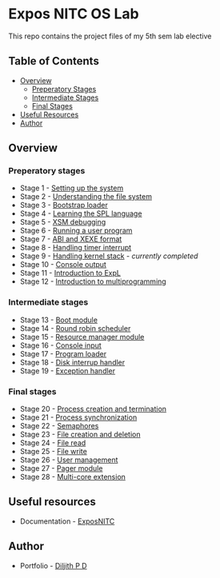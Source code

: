 # Expos NITC OS Lab

This repo contains the project files of my 5th sem lab elective

## Table of Contents
- [Overview](#overview)
    - [Preperatory Stages](#preperatory-stages)
    - [Intermediate Stages](#intermediate-stages)
    - [Final Stages](#final-stages)
- [Useful Resources](#useful-resources)
- [Author](#author)


## Overview

### Preperatory stages
- Stage 1 - [Setting up the system](https://exposnitc.github.io/expos-docs/roadmap/stage-01/)
- Stage 2 - [Understanding the file system](https://exposnitc.github.io/expos-docs/roadmap/stage-02/)
- Stage 3 - [Bootstrap loader](https://exposnitc.github.io/expos-docs/roadmap/stage-03/)
- Stage 4 - [Learning the SPL language](https://exposnitc.github.io/expos-docs/roadmap/stage-04/)
- Stage 5 - [XSM debugging](https://exposnitc.github.io/expos-docs/roadmap/stage-05/)
- Stage 6 - [Running a user program](https://exposnitc.github.io/expos-docs/roadmap/stage-06/)
- Stage 7 - [ABI and XEXE format](https://exposnitc.github.io/expos-docs/roadmap/stage-07/)
- Stage 8 - [Handling timer interrupt](https://exposnitc.github.io/expos-docs/roadmap/stage-08/)
- Stage 9 - [Handling kernel stack](https://exposnitc.github.io/expos-docs/roadmap/stage-09/) - *currently completed*
- Stage 10 - [Console output](https://exposnitc.github.io/expos-docs/roadmap/stage-10/)
- Stage 11 - [Introduction to ExpL](https://exposnitc.github.io/expos-docs/roadmap/stage-11/)
- Stage 12 - [Introduction to multiprogramming](https://exposnitc.github.io/expos-docs/roadmap/stage-12/)

### Intermediate stages
- Stage 13 - [Boot module](https://exposnitc.github.io/expos-docs/roadmap/stage-13/)
- Stage 14 - [Round robin scheduler](https://exposnitc.github.io/expos-docs/roadmap/stage-14/)
- Stage 15 - [Resource manager module](https://exposnitc.github.io/expos-docs/roadmap/stage-15/)
- Stage 16 - [Console input](https://exposnitc.github.io/expos-docs/roadmap/stage-16/)
- Stage 17 - [Program loader](https://exposnitc.github.io/expos-docs/roadmap/stage-17/)
- Stage 18 - [Disk interrup handler](https://exposnitc.github.io/expos-docs/roadmap/stage-18/)
- Stage 19 - [Exception handler](https://exposnitc.github.io/expos-docs/roadmap/stage-19/)

### Final stages
- Stage 20 - [Process creation and termination](https://exposnitc.github.io/expos-docs/roadmap/stage-20/)
- Stage 21 - [Process synchronization](https://exposnitc.github.io/expos-docs/roadmap/stage-21/)
- Stage 22 - [Semaphores](https://exposnitc.github.io/expos-docs/roadmap/stage-22/)
- Stage 23 - [File creation and deletion](https://exposnitc.github.io/expos-docs/roadmap/stage-23/)
- Stage 24 - [File read](https://exposnitc.github.io/expos-docs/roadmap/stage-24/)
- Stage 25 - [File write](https://exposnitc.github.io/expos-docs/roadmap/stage-25/)
- Stage 26 - [User management](https://exposnitc.github.io/expos-docs/roadmap/stage-26/)
- Stage 27 - [Pager module](https://exposnitc.github.io/expos-docs/roadmap/stage-27/)
- Stage 28 - [Multi-core extension](https://exposnitc.github.io/expos-docs/roadmap/stage-28/)


## Useful resources
- Documentation - [ExposNITC](https://exposnitc.github.io/expos-docs/)  

## Author
- Portfolio - [Diljith P D](https://th3bossc.github.io/Portfolio)